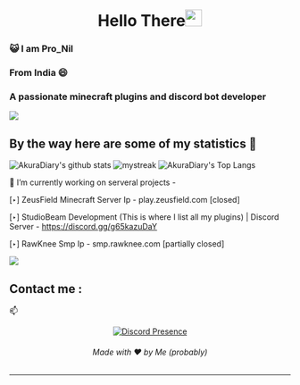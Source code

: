 <h1 align="center">Hello There<img src="https://github.com/souvikguria98/souvikguria98/blob/master/Hi.gif" width="30"> </h1>

### :smiley_cat: I am Pro_Nil

### From India 😄
### A passionate minecraft plugins and discord bot developer

<a href="https://www.youtube.com/watch?v=dQw4w9WgXcQ"><img src="https://user-images.githubusercontent.com/73097560/115834477-dbab4500-a447-11eb-908a-139a6edaec5c.gif"></a>

## By the way here are some of my statistics 🚀
![AkuraDiary's github stats](https://github-readme-stats.vercel.app/api?username=Pro-Nil&show_icons=true&theme=tokyonight)
<img src="https://github-readme-streak-stats.herokuapp.com/?user=Pro-Nil&theme=tokyonight" alt="mystreak"/>
![AkuraDiary's Top Langs](https://github-readme-stats.vercel.app/api/top-langs/?username=Pro-Nil&theme=tokyonight&layout=compact)

🌱 I’m currently working on serveral projects - 

 [‣] ZeusField Minecraft Server Ip - play.zeusfield.com [closed]
 
 [‣] StudioBeam Development (This is where I list all my plugins) | Discord Server - https://discord.gg/g65kazuDaY
 
 [‣] RawKnee Smp Ip - smp.rawknee.com [partially closed]

<a href="https://www.youtube.com/watch?v=dQw4w9WgXcQ"><img src="https://user-images.githubusercontent.com/73097560/115834477-dbab4500-a447-11eb-908a-139a6edaec5c.gif"></a>

## Contact me : 
📫 
<p align="center">
    <a href="https://discord.com/users/477121580472729611" target="_blank" rel="nofollow">
        <img src="https://lanyard-profile-readme.vercel.app/api/852617426591154177?idleMessage=Probably%20coding%20Absolet..." alt="Discord Presence" align="center">
    </a>
</p>


<h6 align="center">Made with ❤️ by Me (probably)</h6>

------

